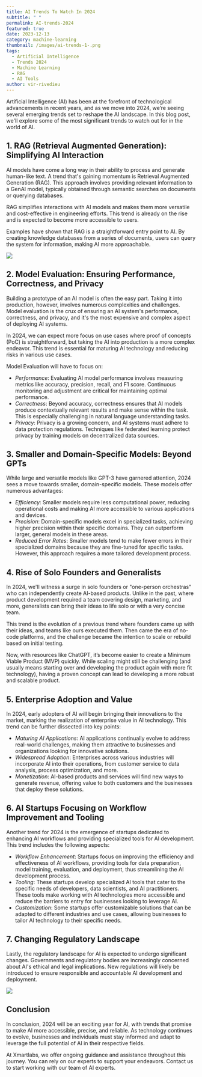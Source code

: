 ```yaml
---
title: AI Trends To Watch In 2024
subtitle: " "
permalink: AI-trends-2024
featured: true
date: 2023-12-13
category: machine-learning
thumbnail: /images/ai-trends-1-.png
tags:
  - Artificial Intelligence
  - Trends 2024
  - Machine Learning
  - RAG
  - AI Tools
author: vir-rivedieu
---
```

Artificial Intelligence (AI) has been at the forefront of technological advancements in recent years, and as we move into 2024, we’re seeing several emerging trends set to reshape the AI landscape. In this blog post, we'll explore some of the most significant trends to watch out for in the world of AI.

## 1. RAG (Retrieval Augmented Generation): Simplifying AI Interaction

AI models have come a long way in their ability to process and generate human-like text. A trend that's gaining momentum is Retrieval Augmented Generation (RAG). This approach involves providing relevant information to a GenAI model, typically obtained through semantic searches on documents or querying databases. 

RAG simplifies interactions with AI models and makes them more versatile and cost-effective in engineering efforts. This trend is already on the rise and is expected to become more accessible to users. 

Examples have shown that RAG is a straightforward entry point to AI. By creating knowledge databases from a series of documents, users can query the system for information, making AI more approachable.

![](/images/rag-workflow-1-.png)

## 2. Model Evaluation: Ensuring Performance, Correctness, and Privacy

Building a prototype of an AI model is often the easy part. Taking it into production, however, involves numerous complexities and challenges. Model evaluation is the crux of ensuring an AI system's performance, correctness, and privacy, and it's the most expensive and complex aspect of deploying AI systems. 

In 2024, we can expect more focus on use cases where proof of concepts (PoC) is straightforward, but taking the AI into production is a more complex endeavor. This trend is essential for maturing AI technology and reducing risks in various use cases.

Model Evaluation will have to focus on:

* *Performance*: Evaluating AI model performance involves measuring metrics like accuracy, precision, recall, and F1 score. Continuous monitoring and adjustment are critical for maintaining optimal performance.
* *Correctness*: Beyond accuracy, correctness ensures that AI models produce contextually relevant results and make sense within the task. This is especially challenging in natural language understanding tasks.
* *Privacy*: Privacy is a growing concern, and AI systems must adhere to data protection regulations. Techniques like federated learning protect privacy by training models on decentralized data sources.

## 3﻿. Smaller and Domain-Specific Models: Beyond GPTs

While large and versatile models like GPT-3 have garnered attention, 2024 sees a move towards smaller, domain-specific models. These models offer numerous advantages:

* *Efficiency*: Smaller models require less computational power, reducing operational costs and making AI more accessible to various applications and devices.
* *Precision*: Domain-specific models excel in specialized tasks, achieving higher precision within their specific domains. They can outperform larger, general models in these areas.
* *Reduced Error Rates*: Smaller models tend to make fewer errors in their specialized domains because they are fine-tuned for specific tasks. However, this approach requires a more tailored development process.

## 4﻿. Rise of Solo Founders and Generalists

In 2024, we'll witness a surge in solo founders or "one-person orchestras" who can independently create AI-based products. Unlike in the past, where product development required a team covering design, marketing, and more, generalists can bring their ideas to life solo or with a very concise team. 

This trend is the evolution of a previous trend where founders came up with their ideas, and teams like ours executed them. Then came the era of no-code platforms, and the challenge became the intention to scale or rebuild based on initial testing.

Now, with resources like ChatGPT, it’s become easier to create a Minimum Viable Product (MVP) quickly. While scaling might still be challenging (and usually means starting over and developing the product again with more fit technology), having a proven concept can lead to developing a more robust and scalable product.

## 5﻿. Enterprise Adoption and Value

In 2024, early adopters of AI will begin bringing their innovations to the market, marking the realization of enterprise value in AI technology. This trend can be further dissected into key points:

* *Maturing AI Applications*: AI applications continually evolve to address real-world challenges, making them attractive to businesses and organizations looking for innovative solutions.
* *Widespread Adoption*: Enterprises across various industries will incorporate AI into their operations, from customer service to data analysis, process optimization, and more.
* *Monetization*: AI-based products and services will find new ways to generate revenue, offering value to both customers and the businesses that deploy these solutions.

## 6﻿. AI Startups Focusing on Workflow Improvement and Tooling

Another trend for 2024 is the emergence of startups dedicated to enhancing AI workflows and providing specialized tools for AI development. This trend includes the following aspects:

* *Workflow Enhancement*: Startups focus on improving the efficiency and effectiveness of AI workflows, providing tools for data preparation, model training, evaluation, and deployment, thus streamlining the AI development process.
* *Tooling*: These startups develop specialized AI tools that cater to the specific needs of developers, data scientists, and AI practitioners. These tools make working with AI technologies more accessible and reduce the barriers to entry for businesses looking to leverage AI.
* *Customization*: Some startups offer customizable solutions that can be adapted to different industries and use cases, allowing businesses to tailor AI technology to their specific needs.

## 7﻿. Changing Regulatory Landscape

Lastly, the regulatory landscape for AI is expected to undergo significant changes. Governments and regulatory bodies are increasingly concerned about AI's ethical and legal implications. New regulations will likely be introduced to ensure responsible and accountable AI development and deployment.

![](/images/ai-trends.png)

## Conclusion

In conclusion, 2024 will be an exciting year for AI, with trends that promise to make AI more accessible, precise, and reliable. As technology continues to evolve, businesses and individuals must stay informed and adapt to leverage the full potential of AI in their respective fields.

At Xmartlabs, we offer ongoing guidance and assistance throughout this journey. You can rely on our experts to support your endeavors. Contact us to start working with our team of AI experts.